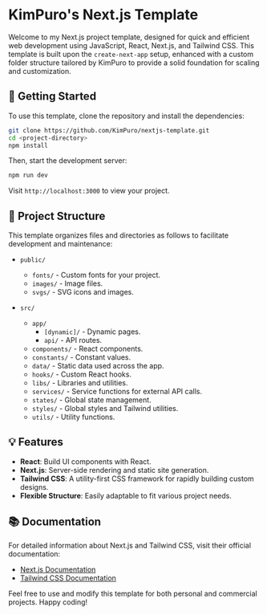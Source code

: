 
# KimPuro's Next.js Template

Welcome to my Next.js project template, designed for quick and efficient web development using JavaScript, React, Next.js, and Tailwind CSS. This template is built upon the `create-next-app` setup, enhanced with a custom folder structure tailored by KimPuro to provide a solid foundation for scaling and customization.

## 🚀 Getting Started

To use this template, clone the repository and install the dependencies:

```bash
git clone https://github.com/KimPuro/nextjs-template.git
cd <project-directory>
npm install
```

Then, start the development server:

```bash
npm run dev
```

Visit `http://localhost:3000` to view your project.

## 📁 Project Structure

This template organizes files and directories as follows to facilitate development and maintenance:

- `public/`
    - `fonts/` - Custom fonts for your project.
    - `images/` - Image files.
    - `svgs/` - SVG icons and images.

- `src/`
    - `app/` 
        - `[dynamic]/` - Dynamic pages.
        - `api/` - API routes.
    - `components/` - React components.
    - `constants/` - Constant values.
    - `data/` - Static data used across the app.
    - `hooks/` - Custom React hooks.
    - `libs/` - Libraries and utilities.
    - `services/` - Service functions for external API calls.
    - `states/` - Global state management.
    - `styles/` - Global styles and Tailwind utilities.
    - `utils/` - Utility functions.

## 💡 Features

- **React**: Build UI components with React.
- **Next.js**: Server-side rendering and static site generation.
- **Tailwind CSS**: A utility-first CSS framework for rapidly building custom designs.
- **Flexible Structure**: Easily adaptable to fit various project needs.

## 📚 Documentation

For detailed information about Next.js and Tailwind CSS, visit their official documentation:

- [Next.js Documentation](https://nextjs.org/docs)
- [Tailwind CSS Documentation](https://tailwindcss.com/docs)

Feel free to use and modify this template for both personal and commercial projects. Happy coding!
